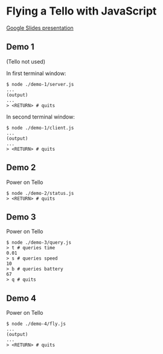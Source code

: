 # Flying a Tello with JavaScript


[Google Slides presentation](https://docs.google.com/presentation/d/1b7frPTndVuLZrihE7BgxvAQxoaWlKInJdkACsIe7XuE/edit?usp=sharing)

## Demo 1
(Tello not used)

In first terminal window:
```shell
$ node ./demo-1/server.js
...
(output)
...
> <RETURN> # quits
```
In second terminal window:
```shell
$ node ./demo-1/client.js
...
(output)
...
> <RETURN> # quits
``` 

## Demo 2
Power on Tello
```shell
$ node ./demo-2/status.js
> <RETURN> # quits
```

## Demo 3
Power on Tello 
```shell
$ node ./demo-3/query.js
> t # queries time
0.01
> s # queries speed
10
> b # queries battery
67
> q # quits
```


## Demo 4
Power on Tello
```shell
$ node ./demo-4/fly.js
...
(output)
...
> <RETURN> # quits
```